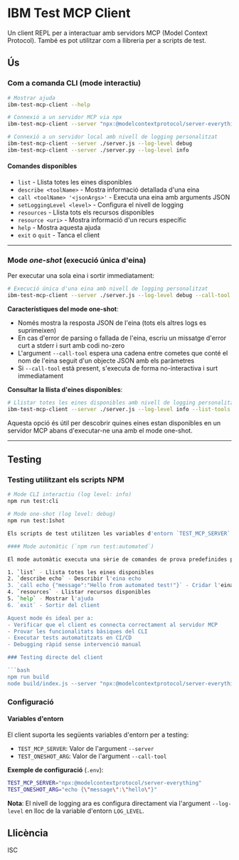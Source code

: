 # IBM Test MCP Client

Un client REPL per a interactuar amb servidors MCP (Model Context Protocol). També es pot utilitzar com a llibreria per a scripts de test.

## Ús

### Com a comanda CLI (mode interactiu)

```bash
# Mostrar ajuda
ibm-test-mcp-client --help

# Connexió a un servidor MCP via npx
ibm-test-mcp-client --server "npx:@modelcontextprotocol/server-everything"

# Connexió a un servidor local amb nivell de logging personalitzat
ibm-test-mcp-client --server ./server.js --log-level debug
ibm-test-mcp-client --server ./server.py --log-level info
```

#### Comandes disponibles
- `list` - Llista totes les eines disponibles
- `describe <toolName>` - Mostra informació detallada d'una eina
- `call <toolName> '<jsonArgs>'` - Executa una eina amb arguments JSON
- `setLoggingLevel <level>` - Configura el nivell de logging
- `resources` - Llista tots els recursos disponibles
- `resource <uri>` - Mostra informació d'un recurs específic
- `help` - Mostra aquesta ajuda
- `exit` o `quit` - Tanca el client

---

### Mode *one-shot* (execució única d'eina)

Per executar una sola eina i sortir immediatament:

```bash
# Execució única d'una eina amb nivell de logging personalitzat
ibm-test-mcp-client --server ./server.js --log-level debug --call-tool "<toolName> {\"toolParam1\":\"toolParamValue1\", \"toolParam2\":\"toolParamValue2\"}"
```

**Característiques del mode one-shot**:
- Només mostra la resposta JSON de l'eina (tots els altres logs es suprimeixen)
- En cas d'error de parsing o fallada de l'eina, escriu un missatge d'error curt a stderr i surt amb codi no-zero
- L'argument `--call-tool` espera una cadena entre cometes que conté el nom de l'eina seguit d'un objecte JSON amb els paràmetres
- Si `--call-tool` està present, s'executa de forma no-interactiva i surt immediatament

**Consultar la llista d'eines disponibles**:
```bash
# Llistar totes les eines disponibles amb nivell de logging personalitzat
ibm-test-mcp-client --server ./server.js --log-level info --list-tools
```

Aquesta opció és útil per descobrir quines eines estan disponibles en un servidor MCP abans d'executar-ne una amb el mode one-shot.

---

## Testing

### Testing utilitzant els scripts NPM

```bash
# Mode CLI interactiu (log level: info)
npm run test:cli

# Mode one-shot (log level: debug)
npm run test:1shot

Els scripts de test utilitzen les variables d'entorn `TEST_MCP_SERVER` i `TEST_ONESHOT_ARG` per a la configuració. El nivell de logging es configura automàticament via l'argument `--log-level`.

#### Mode automàtic (`npm run test:automated`)

El mode automàtic executa una sèrie de comandes de prova predefinides per verificar que el client funciona correctament:

1. `list` - Llista totes les eines disponibles
2. `describe echo` - Describir l'eina echo
3. `call echo {"message":"Hello from automated test!"}` - Cridar l'eina echo amb un missatge
4. `resources` - Llistar recursos disponibles
5. `help` - Mostrar l'ajuda
6. `exit` - Sortir del client

Aquest mode és ideal per a:
- Verificar que el client es connecta correctament al servidor MCP
- Provar les funcionalitats bàsiques del CLI
- Executar tests automatitzats en CI/CD
- Debugging ràpid sense intervenció manual

### Testing directe del client

```bash
npm run build
node build/index.js --server "npx:@modelcontextprotocol/server-everything" --log-level debug
```

### Configuració

#### Variables d'entorn

El client suporta les següents variables d'entorn per a testing:

- `TEST_MCP_SERVER`: Valor de l'argument `--server`
- `TEST_ONESHOT_ARG`: Valor de l'argument `--call-tool`

**Exemple de configuració** (`.env`):
```bash
TEST_MCP_SERVER="npx:@modelcontextprotocol/server-everything"
TEST_ONESHOT_ARG="echo {\"message\":\"hello\"}"
```

**Nota**: El nivell de logging ara es configura directament via l'argument `--log-level` en lloc de la variable d'entorn `LOG_LEVEL`.

## Llicència

ISC

